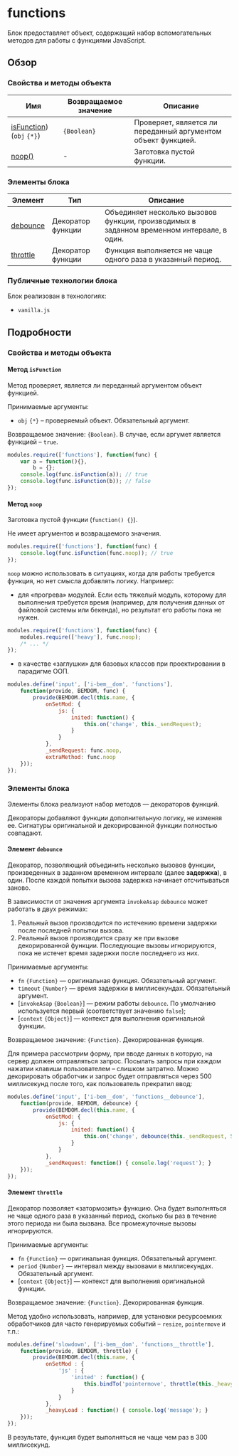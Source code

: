 # functions

Блок предоставляет объект, содержащий набор вспомогательных методов для работы с функциями JavaScript.

## Обзор

### Свойства и методы объекта

| Имя | Возвращаемое значение | Описание |
| -------- | --- | -------- |
| <a href="#fields-isFunction">isFunction</a>)(`obj` `{*}`) |  <code>{Boolean}</code> | Проверяет, является ли переданный аргументом объект функцией. |
| <a href="#fields-noop">noop()</a> | - | Заготовка пустой функции. |

### Элементы блока

| Элемент | Тип | Описание |
| --------| --------------------- | -------- |
| <a href="#elems-debounce">debounce</a> | Декоратор функции | Объединяет несколько вызовов функции, производимых в заданном временном интервале, в один. |
| <a href="#elems-throttle">throttle</a> | Декоратор функции | Функция выполняется не чаще одного раза в указанный период. |

### Публичные технологии блока

Блок реализован в технологиях:

* `vanilla.js`

## Подробности

<a name="fields"></a>
### Свойства и методы объекта

<a name="fields-isFunction"></a>
#### Метод `isFunction`

Метод проверяет, является ли переданный аргументом объект функцией.  

Принимаемые аргументы: 

* `obj` `{*}` – проверяемый объект. Обязательный аргумент.

Возвращаемое значение: `{Boolean}`. В случае, если аргумет является функцией – `true`.

```js
modules.require(['functions'], function(func) {
    var a = function(){},
        b = {};
    console.log(func.isFunction(a)); // true
    console.log(func.isFunction(b)); // false
});
```


<a name="fields-noop"></a>
#### Метод `noop`

Заготовка пустой функции (`function() {}`).

Не имеет аргументов и возвращаемого значения.

```js
modules.require(['functions'], function(func) {
    console.log(func.isFunction(func.noop)); // true
});
```


`noop` можно использовать в ситуациях, когда для работы требуется функция, но нет смысла добавлять логику. Например:
* для «прогрева» модулей. Если есть тяжелый модуль, которому для выполнения требуется время (например, для получения данных от файловой системы или бекенда), но результат его работы пока не нужен.

```js
modules.require(['functions'], function(func) {
    modules.require(['heavy'], func.noop);
    /* ... */ 
});
```


* в качестве «заглушки» для базовых классов при проектировании в парадигме ООП.

```js
modules.define('input', ['i-bem__dom', 'functions'], 
    function(provide, BEMDOM, func) {
        provide(BEMDOM.decl(this.name, {
            onSetMod: {
                js: {
                    inited: function() {
                        this.on('change', this._sendRequest);
                    }
                }
            },
            _sendRequest: func.noop,
            extraMethod: func.noop
    }));
});
```


<a name="elems"></a>
### Элементы блока

Элементы блока реализуют набор методов — декораторов функций.

Декораторы добавляют функции дополнительную логику, не изменяя ее. Сигнатуры оригинальной и декорированной функции полностью совпадают.

<a name="elems-debounce"></a>
#### Элемент `debounce`

Декоратор, позволяющий объединить несколько вызовов функции, произведенных в заданном временном интервале (далее **задержка**), в один. После каждой попытки вызова задержка начинает отсчитываться заново. 

В зависимости от значения аргумента `invokeAsap` `debounce` может работать в двух режимах:

1. Реальный вызов производится по истечению времени задержки после последней попытки вызова.
2. Реальный вызов производится сразу же при вызове декорированной функции. Последующие вызовы игнорируются, пока не истечет время задержки после последнего из них.

Принимаемые аргументы:

* `fn` `{Function}` — оригинальная функция. Обязательный аргумент.
* `timeout` `{Number}` — время задержки в миллисекундах. Обязательный аргумент.
* [`invokeAsap` `{Boolean}`] — режим работы `debounce`. По умолчанию используется первый (соответствует значению `false`);
* [`context` `{Object}`] — контекст для выполнения оригинальной функции.

Возвращаемое значение: `{Function}`. Декорированная функция.

Для примера рассмотрим форму, при вводе данных в которую, на сервер должен отправляться запрос. Посылать запросы при каждом нажатии клавиши пользователем – слишком затратно. Можно декорировать обработчик и запрос будет отправляться через 500 миллисекунд после того, как пользователь прекратил ввод:

```js
modules.define('input', ['i-bem__dom', 'functions__debounce'], 
    function(provide, BEMDOM, debounce) {
        provide(BEMDOM.decl(this.name, {
            onSetMod: {
                js: {
                    inited: function() {
                        this.on('change', debounce(this._sendRequest, 500));
                    }
                }
            },
            _sendRequest: function() { console.log('request'); }
    }));
});
```


<a name="elems-throttle"></a>
#### Элемент `throttle`

Декоратор позволяет «затормозить» функцию. Она будет выполняться не чаще одного раза в указанный период, сколько бы раз в течение этого периода ни была вызвана. Все промежуточные вызовы игнорируются.

Принимаемые аргументы:

* `fn` `{Function}` — оригинальная функция. Обязательный аргумент.
* `period` `{Number}` — интервал между вызовами в миллисекундах. Обязательный аргумент.
* [`context` `{Object}`] — контекст для выполнения оригинальной функции.

Возвращаемое значение: `{Function}`. Декорированная функция.

Метод удобно использовать, например, для установки ресурсоемких обработчиков для часто генерируемых событий – `resize`, `pointermove` и т.п.:

```js
modules.define('slowdown', ['i-bem__dom', 'functions__throttle'], 
    function(provide, BEMDOM, throttle) {
        provide(BEMDOM.decl(this.name, {
            onSetMod : {
                'js' : {
                    'inited' : function() { 
                        this.bindTo('pointermove', throttle(this._heavyLoad, 300)); 
                    }
                }
            },
            _heavyLoad : function() { console.log('message'); }
    }));
});
```

В результате, функция будет выполняться не чаще чем раз в 300 миллисекунд.

